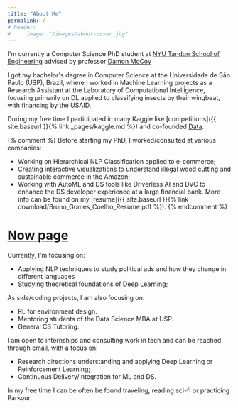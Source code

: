 ```yaml
---
title: "About Me"
permalink: /
# header:
#     image: "/images/about-cover.jpg"
---
```


I'm currently a Computer Science PhD student at [NYU Tandon School of Engineering](https://engineering.nyu.edu/) advised by professor [Damon McCoy](https://engineering.nyu.edu/faculty/damon-mccoy)

I got my bachelor's degree in Computer Science at the Universidade de São Paulo (USP), Brazil, where  I worked in Machine Learning projects as a Research Assistant at the Laboratory of Computational Intelligence, focusing 
primarily on DL applied to classifying insects by their wingbeat, with financing by the USAID.

During my free time I participated in many Kaggle like [competitions]({{ site.baseurl }}{% link _pages/kaggle.md %}) and co-founded [Data](http://data.icmc.usp.br/).

{% comment %}
Before starting my PhD, I worked/consulted at various companies:
- Working on Hierarchical NLP Classification applied to e-commerce;
- Creating interactive visualizations to understand illegal wood cutting and sustainable commerce in the Amazon;
- Working with AutoML and DS tools like Driverless AI and DVC to enhance the DS developer experience at a large financial bank.
More info can be found on my [resume]({{ site.baseurl }}{% link download/Bruno_Gomes_Coelho_Resume.pdf %}).
{% endcomment %}


# [Now page](https://nownownow.com/about)
Currently, I'm focusing on:
- Applying NLP techniques to study political ads and how they change in different languages
- Studying theoretical foundations of Deep Learning;

As side/coding projects, I am also focusing on:
- RL for environment design.
- Mentoring students of the Data Science MBA at USP.
- General CS Tutoring.

I am open to internships and consulting work in tech and can be reached through [email](mailto:bruno.coelho@nyu.edu), with a focus on:
- Research directions understanding and applying Deep Learning or Reinforcement Learning;
- Continuous Delivery/Integration for ML and DS.

In my free time I can be often be found traveling, reading sci-fi or practicing Parkour.
